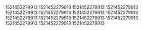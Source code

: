 1521452279913
1521452279913
1521452279913
1521452279913
1521452279913
1521452279913
1521452279913
1521452279913
1521452279913
1521452279913
1521452279913
1521452279913
1521452279913
1521452279913
1521452279913